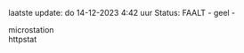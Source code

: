 laatste update: 
do 14-12-2023  4:42   uur 
Status: FAALT - geel - 
<div class="service R">microstation</div><div class="service G">httpstat</div>